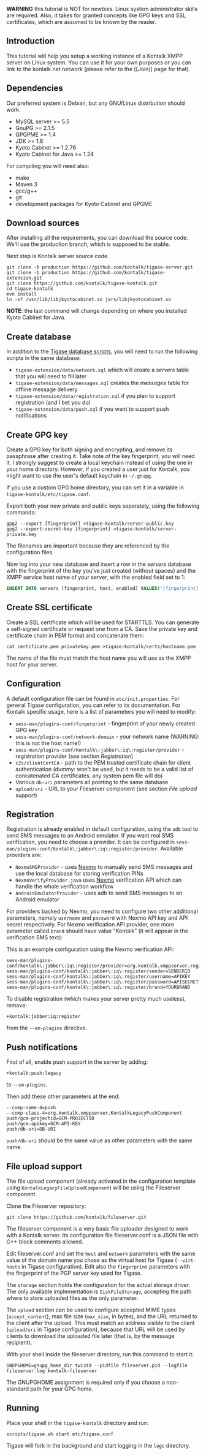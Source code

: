 **WARNING** this tutorial is NOT for newbies. Linux system administrator skills are required. Also, it takes for granted concepts like GPG keys and SSL certificates, which are assumed to be known by the reader.

## Introduction ##

This tutorial will help you setup a working instance of a Kontalk XMPP server on Linux system. You can use it for your own purposes or you can link to the kontalk.net network (please refer to the [[Join]] page for that).

## Dependencies ##

Our preferred system is Debian, but any GNU/Linux distribution should work.

* MySQL server >= 5.5
* GnuPG >= 2.1.5
* GPGPME >= 1.4
* JDK >= 1.8
* Kyoto Cabinet >= 1.2.76
* Kyoto Cabinet for Java >= 1.24

For compiling you will need also:

* make
* Maven 3
* gcc/g++
* git
* development packages for Kyoto Cabinet and GPGME

## Download sources ##

After installing all the requirements, you can download the source code. We'll use the production branch, which is supposed to be stable.

Next step is Kontalk server source code.

```shell
git clone -b production https://github.com/kontalk/tigase-server.git
git clone -b production https://github.com/kontalk/tigase-extension.git
git clone https://github.com/kontalk/tigase-kontalk.git
cd tigase-kontalk
mvn install
ln -sf /usr/lib/libjkyotocabinet.so jars/libjkyotocabinet.so
```

**NOTE**: the last command will change depending on where you installed Kyoto Cabinet for Java.

## Create database ##

In addition to the [Tigase database scripts](http://docs.tigase.org/tigase-server/snapshot/Administration_Guide/html/#_prepare_database), you will need to run the following scripts in the same database:

* `tigase-extension/data/network.sql` which will create a *servers* table that you will need to fill later
* `tigase-extension/data/messages.sql` creates the *messages* table for offline message delivery
* `tigase-extension/data/registration.sql` if you plan to support registration (and I bet you do)
* `tigase-extension/data/push.sql` if you want to support push notifications

## Create GPG key ##

Create a GPG key for both signing and encrypting, and remove its passphrase after creating it. Take note of the key fingerprint, you will need it.
I strongly suggest to create a local keychain instead of using the one in your home directory. However, if you created a user just for Kontalk, you might want to use the user's default keychain in `~/.gnupg`.

If you use a custom GPG home directory, you can set it in a variable in `tigase-kontalk/etc/tigase.conf`.

Export both your new private and public keys separately, using the following commands:

```shell
gpg2 --export [fingerprint] >tigase-kontalk/server-public.key
gpg2 --export-secret-key [fingerprint] >tigase-kontalk/server-private.key
```

The filenames are important because they are referenced by the configuration files.

Now log into your new database and insert a row in the *servers* database with the fingerprint of the key you've just created (without spaces) and the XMPP service host name of your server, with the enabled field set to 1:

```sql
INSERT INTO servers (fingerprint, host, enabled) VALUES('[fingerprint]', '[service_name]', 1);
```

## Create SSL certificate ##

Create a SSL certificate which will be used for STARTTLS. You can generate a self-signed certificate or request one from a CA. Save the private key and certificate chain in PEM format and concatenate them:

```shell
cat certificate.pem privatekey.pem >tigase-kontalk/certs/hostname.pem
```

The name of the file must match the host name you will use as the XMPP host for your server.

## Configuration ##

A default configuration file can be found in `etc/init.properties`. For general Tigase configuration, you can refer to its documentation. For Kontalk specific usage, here is a list of parameters you will need to modify:

* `sess-man/plugins-conf/fingerprint` - fingerprint of your newly created GPG key
* `sess-man/plugins-conf/network-domain` - your network name (WARNING: this is not the host name!)
* `sess-man/plugins-conf/kontalk\:jabber\:iq\:register/provider` - registration provider (see section *Registration*)
* `c2s/clientCertCA` - path to the PEM trusted certificate chain for client authentication (dummy: won't be used, but it needs to be a valid list of concatenated CA certificates, any system pem file will do)
* Various `db-uri` parameters all pointing to the same database
* `upload/uri` - URL to your Fileserver component (see section *File upload support*)

## Registration ##

Registration is already enabled in default configuration, using the `adb` tool to send SMS messages to an Android emulator. If you want real SMS verification, you need to choose a provider. It can be configured in `sess-man/plugins-conf/kontalk\:jabber\:iq\:register/provider`. Available providers are:

* `NexmoSMSProvider` - uses [Nexmo](https://nexmo.com/) to manually send SMS messages and use the local database for storing verification PINs
* `NexmoVerifyProvider.java` uses [Nexmo](https://nexmo.com/) verification API which can handle the whole verification workflow
* `AndroidEmulatorProvider` - uses adb to send SMS messages to an Android emulator

For providers backed by Nexmo, you need to configure two other additional parameters, namely `username` and `password` with Nexmo API key and API secret respectively.
For Nexmo verification API provider, one more parameter called `brand` should have value "Kontalk" (it will appear in the verification SMS text):

This is an example configuration using the Nexmo verification API:

```
sess-man/plugins-conf/kontalk\:jabber\:iq\:register/provider=org.kontalk.xmppserver.registration.NexmoVerifyProvider
sess-man/plugins-conf/kontalk\:jabber\:iq\:register/sender=SENDERID
sess-man/plugins-conf/kontalk\:jabber\:iq\:register/username=APIKEY
sess-man/plugins-conf/kontalk\:jabber\:iq\:register/password=APISECRET
sess-man/plugins-conf/kontalk\:jabber\:iq\:register/brand=YOURBRAND
```

To disable registration (which makes your server pretty much useless), remove:

```
+kontalk:jabber:iq:register
```

from the `--sm-plugins` directive.

## Push notifications ##

First of all, enable push support in the server by adding:

```
+kontalk:push:legacy
```

to `--sm-plugins`.

Then add these other parameters at the end:

```
--comp-name-4=push
--comp-class-4=org.kontalk.xmppserver.KontalkLegacyPushComponent
push/gcm-projectid=GCM-PROJECTID
push/gcm-apikey=GCM-API-KEY
push/db-uri=DB-URI
```

`push/db-uri` should be the same value as other parameters with the same name.

## File upload support ##

The file upload component (already activated in the configuration template using `KontalkLegacyFileUploadComponent`) will be using the Fileserver component.

Clone the Fileserver repository:

```
git clone https://github.com/kontalk/fileserver.git
```

The fileserver component is a very basic file uploader designed to work with a Kontalk server. Its configuration file fileserver.conf is a JSON file with C++ block comments allowed.

Edit fileserver.conf and set the `host` and `network` parameters with the same value of the domain name you chose as the virtual host for Tigase (`--virt-hosts` in Tigase configuration). Edit also the `fingerprint` parameters with the fingerprint of the PGP server key used for Tigase.

The `storage` section holds the configuration for the actual storage driver. The only available implementation is `DiskFileStorage`, accepting the path where to store uploaded files as the only parameter.

The `upload` section can be used to configure accepted MIME types (`accept_content`), max file size (`max_size`, in bytes), and the URL returned to the client after the upload. This must match an address visible to the client (`upload/uri` in Tigase configuration), because that URL will be used by clients to download the uploaded file later (that is, by the message recipient).

With your shell inside the fileserver directory, run this command to start it:

```shell
GNUPGHOME=gnupg_home_dir twistd --pidfile fileserver.pid --logfile fileserver.log kontalk-fileserver
```

The GNUPGHOME assignment is required only if you choose a non-standard path for your GPG home.

## Running ##

Place your shell in the `tigase-kontalk` directory and run:

```shell
scripts/tigase.sh start etc/tigase.conf
```

Tigase will fork in the background and start logging in the `logs` directory.

